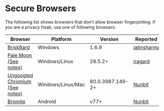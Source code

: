 # Secure Browsers
The following list shows browsers that don't allow browser fingerpinting. If you are a privacy freak, use one of following browsers:

| Browser | Platform | Version | Reported By |
| ------------- | ------------- | ------------- | ------------- |
| [BriskBard](https://www.briskbard.com/index.php?lang=en) | Windows| 1.6.9| [jatinsharma28](https://github.com/jatinsharma28)|
| [Pale Moon](https://www.palemoon.org/) [(See notes)](pale_moon_notes.md) | Windows/Linux | 28.5.2+ | [jragard](https://github.com/jragard) |
| [Ungoogled Chromium](https://github.com/Eloston/ungoogled-chromium) [(See notes)](ungoogled_chromium_notes.md) | Windows/Linux/Mac | 80.0.3987.149-2+ | [Nunbit](https://github.com/nunbit) |
| [Bromite](https://www.bromite.org/) | Android | v77+ | [Nunbit](https://github.com/nunbit) |
